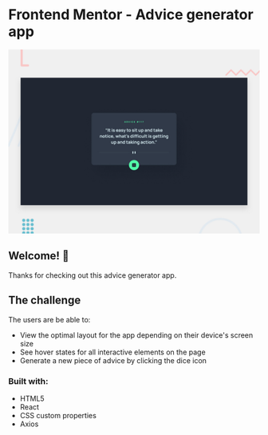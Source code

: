 # Frontend Mentor - Advice generator app

![Design preview for the Advice generator app coding challenge](project/src/assets/design/desktop-preview.jpg)

## Welcome! 👋

Thanks for checking out this advice generator app.

## The challenge

The users are be able to:

- View the optimal layout for the app depending on their device's screen size
- See hover states for all interactive elements on the page
- Generate a new piece of advice by clicking the dice icon

### Built with:
- HTML5
- React
- CSS custom properties
- Axios
